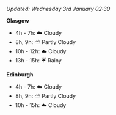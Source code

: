 *Updated: Wednesday 3rd January 02:30*

**Glasgow**

* 4h - 7h: :cloud: Cloudy
* 8h, 9h: :partly_sunny: Partly Cloudy
* 10h - 12h: :cloud: Cloudy
* 13h - 15h: :umbrella: Rainy

**Edinburgh**

* 4h - 7h: :cloud: Cloudy
* 8h, 9h: :partly_sunny: Partly Cloudy
* 10h - 15h: :cloud: Cloudy
